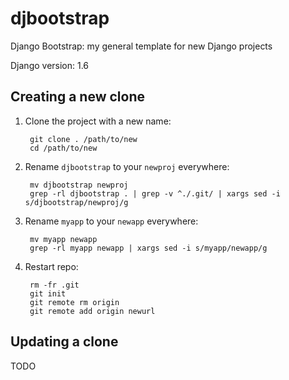 djbootstrap
===========
Django Bootstrap: my general template for new Django projects

Django version: 1.6

Creating a new clone
--------------------
1. Clone the project with a new name:

        git clone . /path/to/new
        cd /path/to/new

2. Rename `djbootstrap` to your `newproj` everywhere:

        mv djbootstrap newproj
        grep -rl djbootstrap . | grep -v ^./.git/ | xargs sed -i s/djbootstrap/newproj/g

3. Rename `myapp` to your `newapp` everywhere:

        mv myapp newapp
        grep -rl myapp newapp | xargs sed -i s/myapp/newapp/g

4. Restart repo:

        rm -fr .git
        git init
        git remote rm origin
        git remote add origin newurl

Updating a clone
----------------
TODO
